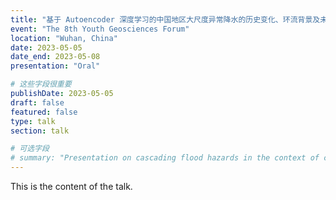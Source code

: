 ```yaml
---
title: "基于 Autoencoder 深度学习的中国地区大尺度异常降水的历史变化、环流背景及未来预测"
event: "The 8th Youth Geosciences Forum"
location: "Wuhan, China"
date: 2023-05-05
date_end: 2023-05-08
presentation: "Oral"

# 这些字段很重要
publishDate: 2023-05-05
draft: false
featured: false
type: talk
section: talk

# 可选字段
# summary: "Presentation on cascading flood hazards in the context of climate change."
---
```


This is the content of the talk.